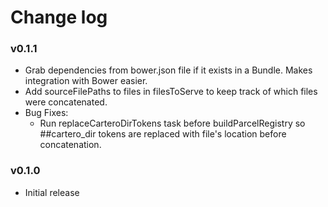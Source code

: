 # Change log

### v0.1.1

* Grab dependencies from bower.json file if it exists in a Bundle.  Makes integration with Bower easier.
* Add sourceFilePaths to files in filesToServe to keep track of which files were concatenated.
* Bug Fixes:
  * Run replaceCarteroDirTokens task before buildParcelRegistry so ##cartero_dir tokens are replaced with file's location before concatenation.

### v0.1.0

* Initial release
